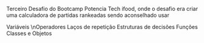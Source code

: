 Terceiro Desafio do Bootcamp Potencia Tech ifood, onde o desafio era criar uma calculadora de partidas rankeadas sendo aconselhado usar

Variáveis
\nOperadores
Laços de repetição
Estruturas de decisões
Funções
Classes e Objetos
